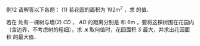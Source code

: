 例12 请解答以下各题：
(1) 若花园的面积为 $1 9 2 \mathrm { m ^ { 2 } }$ ，求 的值．

若在 处有一棵树与墙(2) $C D$ ， $A D$ 的距离分别是 和 $\mathrm { 6 m }$ ，要将这棵树围在花园内（含边界，不考虑树的粗细），求 $. \boldsymbol { x }$ 取何值时，花园面积 $S$ 最大，并求出花园面积 的最大值．
